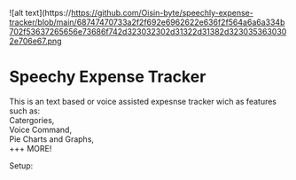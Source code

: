 ![alt text](https://https://github.com/Oisin-byte/speechly-expense-tracker/blob/main/68747470733a2f2f692e6962622e636f2f564a6a6a334b702f53637265656e73686f742d323032302d31322d31382d3230353630302e706e67.png

# Speechy Expense Tracker

This is an text based or voice assisted expesnse tracker wich as features such as:  
  Catergories,  
  Voice Command,  
  Pie Charts and Graphs,  
  +++ MORE!  
  
 Setup:
 
